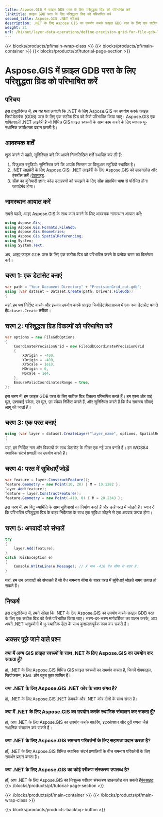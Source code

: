 ```yaml
---
title: Aspose.GIS में फ़ाइल GDB परत के लिए परिशुद्धता ग्रिड को परिभाषित करें
linktitle: फ़ाइल GDB परत के लिए परिशुद्धता ग्रिड को परिभाषित करें
second_title: Aspose.GIS .NET एपीआई
description: .NET के लिए Aspose.GIS का उपयोग करके फ़ाइल GDB परत के लिए एक सटीक ग्रिड को परिभाषित करना सीखें। हमारे चरण-दर-चरण ट्यूटोरियल का अनुसरण करें।
weight: 21
url: /hi/net/layer-data-operations/define-precision-grid-for-file-gdb-layer/
---
```


{{< blocks/products/pf/main-wrap-class >}}
{{< blocks/products/pf/main-container >}}
{{< blocks/products/pf/tutorial-page-section >}}

# Aspose.GIS में फ़ाइल GDB परत के लिए परिशुद्धता ग्रिड को परिभाषित करें

## परिचय
इस ट्यूटोरियल में, हम यह पता लगाएंगे कि .NET के लिए Aspose.GIS का उपयोग करके फ़ाइल जियोडेटाबेस (GDB) परत के लिए एक सटीक ग्रिड को कैसे परिभाषित किया जाए। Aspose.GIS एक शक्तिशाली .NET लाइब्रेरी है जो विभिन्न GIS फ़ाइल स्वरूपों के साथ काम करने के लिए व्यापक भू-स्थानिक कार्यक्षमता प्रदान करती है।
## आवश्यक शर्तें
शुरू करने से पहले, सुनिश्चित करें कि आपने निम्नलिखित शर्तें स्थापित कर ली हैं:
1. विजुअल स्टूडियो: सुनिश्चित करें कि आपके सिस्टम पर विजुअल स्टूडियो स्थापित है।
2.  .NET लाइब्रेरी के लिए Aspose.GIS: .NET लाइब्रेरी के लिए Aspose.GIS को डाउनलोड और इंस्टॉल करें।[वेबसाइट](https://releases.aspose.com/gis/net/).
3. सी# का बुनियादी ज्ञान: कोड उदाहरणों को समझने के लिए सी# प्रोग्रामिंग भाषा से परिचित होना फायदेमंद होगा।
## नामस्थान आयात करें
सबसे पहले, आइए Aspose.GIS के साथ काम करने के लिए आवश्यक नामस्थान आयात करें:
```csharp
using Aspose.Gis;
using Aspose.Gis.Formats.FileGdb;
using Aspose.Gis.Geometries;
using Aspose.Gis.SpatialReferencing;
using System;
using System.Text;
```
अब, आइए फ़ाइल GDB परत के लिए एक सटीक ग्रिड को परिभाषित करने के प्रत्येक चरण का विश्लेषण करें।
## चरण 1: एक डेटासेट बनाएं
```csharp
var path = "Your Document Directory" + "PrecisionGrid_out.gdb";
using (var dataset = Dataset.Create(path, Drivers.FileGdb))
{
```
 यहां, हम पथ निर्दिष्ट करके और इसका उपयोग करके फ़ाइल जियोडेटाबेस प्रारूप में एक नया डेटासेट बनाते हैं`Dataset.Create` तरीका।
## चरण 2: परिशुद्धता ग्रिड विकल्पों को परिभाषित करें
```csharp
var options = new FileGdbOptions
{
    CoordinatePrecisionGrid = new FileGdbCoordinatePrecisionGrid
    {
        XOrigin = -400,
        YOrigin = -400,
        XYScale = 1e10,
        MOrigin = 0,
        MScale = 1e4,
    },
    EnsureValidCoordinatesRange = true,
};
```
इस चरण में, हम फ़ाइल GDB परत के लिए सटीक ग्रिड विकल्प परिभाषित करते हैं। हम एक्स और वाई मूल, एक्सवाई स्केल, एम मूल, एम स्केल निर्दिष्ट करते हैं, और सुनिश्चित करते हैं कि वैध समन्वय सीमाएं लागू की जाती हैं।
## चरण 3: एक परत बनाएं
```csharp
using (var layer = dataset.CreateLayer("layer_name", options, SpatialReferenceSystem.Wgs84))
{
```
यहां, हम निर्दिष्ट नाम और विकल्पों के साथ डेटासेट के भीतर एक नई परत बनाते हैं। हम WGS84 स्थानिक संदर्भ प्रणाली का उपयोग करते हैं।
## चरण 4: परत में सुविधाएँ जोड़ें
```csharp
var feature = layer.ConstructFeature();
feature.Geometry = new Point(10, 20) { M = 10.1282 };
layer.Add(feature);
feature = layer.ConstructFeature();
feature.Geometry = new Point(-410, 0) { M = 20.2343 };
```
इस चरण में, हम बिंदु ज्यामिति के साथ सुविधाओं का निर्माण करते हैं और उन्हें परत में जोड़ते हैं। ध्यान दें कि परिभाषित परिशुद्धता ग्रिड के बाहर निर्देशांक के साथ एक सुविधा जोड़ने से एक अपवाद उत्पन्न होगा।
## चरण 5: अपवादों को संभालें
```csharp
try
{
    layer.Add(feature);
}
catch (GisException e)
{
    Console.WriteLine(e.Message); // X मान -410 वैध सीमा से बाहर है।
}
```
यहां, हम उन अपवादों को संभालते हैं जो वैध समन्वय सीमा के बाहर परत में सुविधाएं जोड़ते समय उत्पन्न हो सकते हैं।
## निष्कर्ष
इस ट्यूटोरियल में, हमने सीखा कि .NET के लिए Aspose.GIS का उपयोग करके फ़ाइल GDB परत के लिए एक सटीक ग्रिड को कैसे परिभाषित किया जाए। चरण-दर-चरण मार्गदर्शिका का पालन करके, आप अपने .NET अनुप्रयोगों में भू-स्थानिक डेटा के साथ कुशलतापूर्वक काम कर सकते हैं।
## अक्सर पूछे जाने वाले प्रश्न
### क्या मैं अन्य GIS फ़ाइल स्वरूपों के साथ .NET के लिए Aspose.GIS का उपयोग कर सकता हूँ?
हां, .NET के लिए Aspose.GIS विभिन्न GIS फ़ाइल स्वरूपों का समर्थन करता है, जिनमें शेपफाइल, जियोजसन, KML और बहुत कुछ शामिल हैं।
### क्या .NET के लिए Aspose.GIS .NET कोर के साथ संगत है?
हां, .NET के लिए Aspose.GIS .NET फ्रेमवर्क और .NET कोर दोनों के साथ संगत है।
### क्या मैं .NET के लिए Aspose.GIS का उपयोग करके स्थानिक संचालन कर सकता हूँ?
हां, आप .NET के लिए Aspose.GIS का उपयोग करके बफ़रिंग, इंटरसेक्शन और दूरी गणना जैसे स्थानिक संचालन कर सकते हैं।
### क्या .NET के लिए Aspose.GIS समन्वय परिवर्तनों के लिए सहायता प्रदान करता है?
हाँ, .NET के लिए Aspose.GIS विभिन्न स्थानिक संदर्भ प्रणालियों के बीच समन्वय परिवर्तनों के लिए समर्थन प्रदान करता है।
### क्या .NET के लिए Aspose.GIS का कोई परीक्षण संस्करण उपलब्ध है?
हाँ, आप .NET के लिए Aspose.GIS का निःशुल्क परीक्षण संस्करण डाउनलोड कर सकते हैं[वेबसाइट](https://releases.aspose.com/gis/net/).
{{< /blocks/products/pf/tutorial-page-section >}}

{{< /blocks/products/pf/main-container >}}
{{< /blocks/products/pf/main-wrap-class >}}

{{< blocks/products/products-backtop-button >}}
